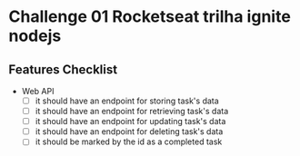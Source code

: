 # Challenge 01 Rocketseat trilha ignite nodejs

## Features Checklist

- Web API
    - [ ] it should have an endpoint for storing task's data
    - [ ] it should have an endpoint for retrieving task's data
    - [ ] it should have an endpoint for updating task's data
    - [ ] it should have an endpoint for deleting task's data
    - [ ] it should be marked by the id as a completed task